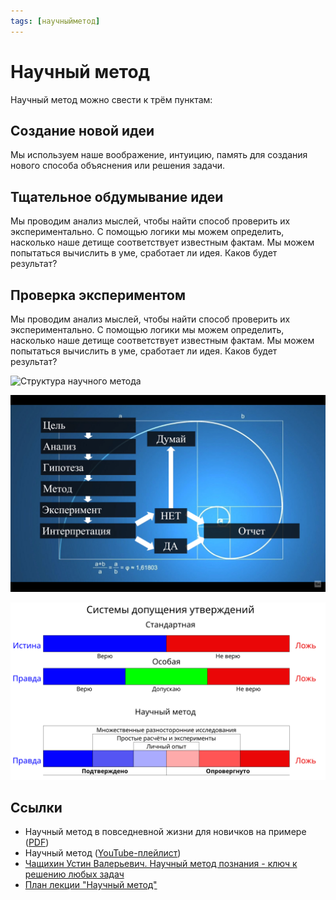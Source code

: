 ```yaml
---
tags: [научныйметод]
---
```

# Научный метод

Научный метод можно свести к трём пунктам:

## Создание новой идеи

Мы используем наше воображение, интуицию, память для создания нового способа объяснения или решения задачи.

## Тщательное обдумывание идеи

Мы проводим анализ мыслей, чтобы найти способ проверить их экспериментально. С помощью логики мы можем определить, насколько наше детище соответствует известным фактам. Мы можем попытаться вычислить в уме, сработает ли идея. Каков будет результат?

## Проверка экспериментом

Мы проводим анализ мыслей, чтобы найти способ проверить их экспериментально. С помощью логики мы можем определить, насколько наше детище соответствует известным фактам. Мы можем попытаться вычислить в уме, сработает ли идея. Каков будет результат?

![Структура научного метода](../assets/a_b_test_scientific-method.jpg)

![Структура научного метода](../assets/Структура_научного_метода.png)

![Система допущения утверждений](../assets/Система_допущения_утверждений.jpg)

## Ссылки

* Научный метод в повседневной жизни для новичков на примере ([PDF](https://drive.google.com/file/d/1RTTDh5uzBmnHm-f-0C_zrvtH-WCgKA5l/view?usp=sharing))
* Научный метод ([YouTube-плейлист](https://www.youtube.com/playlist?list=PLkitAWWhaFc4XsurN6bjafcBZOxRzFZbD))
* [Чащихин Устин Валерьевич. Научный метод познания - ключ к решению любых задач](Чащихин%20Устин%20Валерьевич.%20Научный%20метод%20познания%20-%20ключ%20к%20решению%20любых%20задач.md)
* [План лекции "Научный метод"](https://docs.google.com/document/d/1uacDyzCszBzYaSqAgHdOd68njhdHhP-WcTI-OYuVp_g/edit?usp=sharing)
